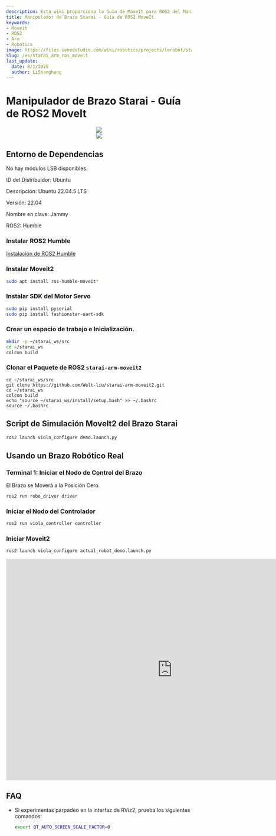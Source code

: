 ```yaml
---
description: Esta wiki proporciona la Guía de MoveIt para ROS2 del Manipulador de Brazo Starai.
title: Manipulador de Brazo Starai - Guía de ROS2 MoveIt
keywords:
- Moveit
- ROS2
- Arm
- Robotics 
image: https://files.seeedstudio.com/wiki/robotics/projects/lerobot/starai/starai_robotic_arm.webp
slug: /es/starai_arm_ros_moveit
last_update:
  date: 8/1/2025
  author: LiShanghang
---
```


# Manipulador de Brazo Starai - Guía de ROS2 MoveIt

<div align="center">
  <img width={800}
  src="https://files.seeedstudio.com/wiki/robotics/projects/lerobot/starai/viola_and_violin.png" />
</div>

<div align="center">
  <img width={800}
  src="https://files.seeedstudio.com/wiki/robotics/projects/lerobot/starai/cello.png" />
</div>


## Entorno de Dependencias

No hay módulos LSB disponibles.

ID del Distribuidor: Ubuntu

Descripción:    Ubuntu 22.04.5 LTS

Versión:        22.04

Nombre en clave:       Jammy

ROS2:           Humble

### Instalar ROS2 Humble

[Instalación de ROS2 Humble](https://wiki.seeedstudio.com/es/install_ros2_humble/)


### Instalar Moveit2

```bash
sudo apt install ros-humble-moveit*
```

### Instalar SDK del Motor Servo

```bash
sudo pip install pyserial
sudo pip install fashionstar-uart-sdk
```

### Crear un espacio de trabajo e Inicialización.

```bash
mkdir -p ~/starai_ws/src
cd ~/starai_ws
colcon build
```

### Clonar el Paquete de ROS2 `starai-arm-moveit2`
```
cd ~/starai_ws/src
git clone https://github.com/Welt-liu/starai-arm-moveit2.git
cd ~/starai_ws
colcon build
echo "source ~/starai_ws/install/setup.bash" >> ~/.bashrc
source ~/.bashrc
```


## Script de Simulación MoveIt2 del Brazo Starai

```bash
ros2 launch viola_configure demo.launch.py 
```


## Usando un Brazo Robótico Real

### Terminal 1: Iniciar el Nodo de Control del Brazo

El Brazo se Moverá a la Posición Cero.

```bash
ros2 run robo_driver driver
```

### Iniciar el Nodo del Controlador

```bash
ros2 run viola_controller controller
```

### Iniciar Moveit2

```bash
ros2 launch viola_configure actual_robot_demo.launch.py
```

<div class="video-container">
<iframe width="900" height="600" src="https://www.youtube.com/embed/L82y7e9uk9Q?si=Fa8YorBPgbRszYGn" title="youtube video player" frameborder="0" allow="accelerometer; autoplay; clipboard-write; encrypted-media; gyroscope; picture-in-picture; web-share" referrerpolicy="strict-origin-when-cross-origin" allowfullscreen></iframe>
</div>


## FAQ

- Si experimentas parpadeo en la interfaz de RViz2, prueba los siguientes comandos:

    ```bash
    export QT_AUTO_SCREEN_SCALE_FACTOR=0
    ```